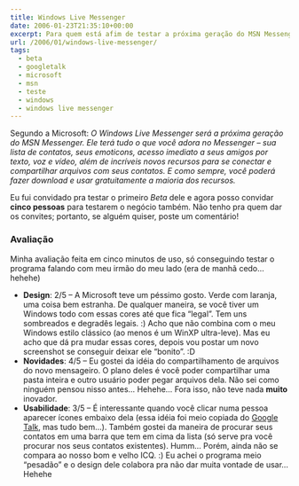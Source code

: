 ```yaml
---
title: Windows Live Messenger
date: 2006-01-23T21:35:10+00:00
excerpt: Para quem está afim de testar a próxima geração do MSN Messenger...
url: /2006/01/windows-live-messenger/
tags:
  - beta
  - googletalk
  - microsoft
  - msn
  - teste
  - windows
  - windows live messenger
---
```


Segundo a Microsoft: _O Windows Live Messenger será a próxima geração do MSN Messenger. Ele terá tudo o que você adora no Messenger – sua lista de contatos, seus emoticons, acesso imediato a seus amigos por texto, voz e vídeo, além de incríveis novos recursos para se conectar e compartilhar arquivos com seus contatos. E como sempre, você poderá fazer download e usar gratuitamente a maioria dos recursos._

Eu fui convidado pra testar o primeiro _Beta_ dele e agora posso convidar **cinco pessoas** para testarem o negócio também. Não tenho pra quem dar os convites; portanto, se alguém quiser, poste um comentário!

### Avaliação

Minha avaliação feita em cinco minutos de uso, só conseguindo testar o programa falando com meu irmão do meu lado (era de manhã cedo… hehehe)

- **Design**: 2/5 – A Microsoft teve um péssimo gosto. Verde com laranja, uma coisa bem estranha. De qualquer maneira, se você tiver um Windows todo com essas cores até que fica “legal”. Tem uns sombreados e degradês legais. :) Acho que não combina com o meu Windows estilo clássico (ao menos é um WinXP ultra-leve). Mas eu acho que dá pra mudar essas cores, depois vou postar um novo screenshot se conseguir deixar ele “bonito”. :D
- **Novidades**: 4/5 – Eu gostei da idéia do compartilhamento de arquivos do novo mensageiro. O plano deles é você poder compartilhar uma pasta inteira e outro usuário poder pegar arquivos dela. Não sei como ninguém pensou nisso antes… Hehehe… Fora isso, não teve nada **muito** inovador.
- **Usabilidade**: 3/5 – É interessante quando você clicar numa pessoa aparecer ícones embaixo dela (essa idéia foi meio copiada do [Google Talk][1], mas tudo bem…). Também gostei da maneira de procurar seus contatos em uma barra que tem em cima da lista (só serve pra você procurar nos seus contatos existentes). Humm… Porém, ainda não se compara ao nosso bom e velho ICQ. :) Eu achei o programa meio “pesadão” e o design dele colabora pra não dar muita vontade de usar… Hehehe

[1]: http://talk.google.com
